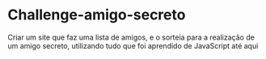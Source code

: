 # Challenge-amigo-secreto
Criar um site que faz uma lista de amigos, e o sorteia para a realização de um amigo secreto, utilizando tudo que foi aprendido de JavaScript até aqui
